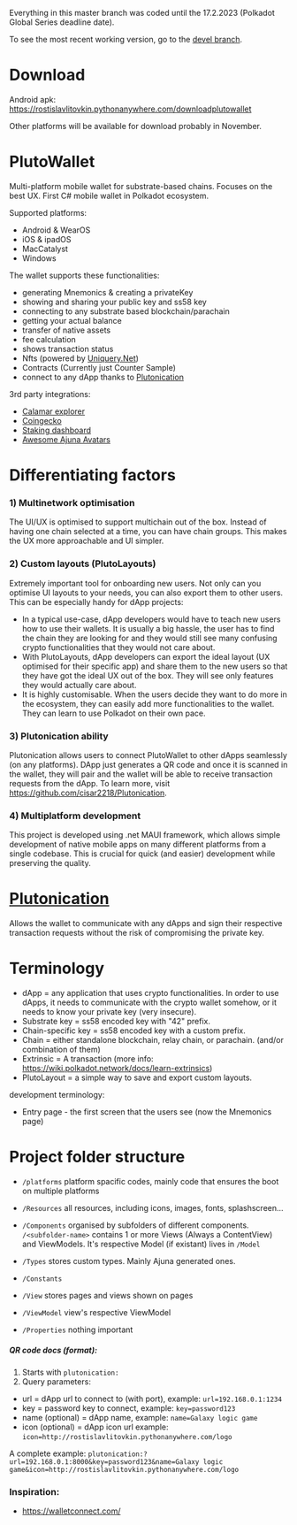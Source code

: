 Everything in this master branch was coded until the 17.2.2023 (Polkadot Global Series deadline date).

To see the most recent working version, go to the [devel branch](https://github.com/RostislavLitovkin/PlutoWallet/tree/devel).

# Download

Android apk: https://rostislavlitovkin.pythonanywhere.com/downloadplutowallet

Other platforms will be available for download probably in November.

# PlutoWallet
Multi-platform mobile wallet for substrate-based chains.
Focuses on the best UX.
First C# mobile wallet in Polkadot ecosystem.

Supported platforms:
- Android & WearOS
- iOS & ipadOS
- MacCatalyst
- Windows

The wallet supports these functionalities:
- generating Mnemonics & creating a privateKey
- showing and sharing your public key and ss58 key
- connecting to any substrate based blockchain/parachain
- getting your actual balance
- transfer of native assets
- fee calculation
- shows transaction status
- Nfts (powered by [Uniquery.Net](https://github.com/RostislavLitovkin/Uniquery.Net))
- Contracts (Currently just Counter Sample)
- connect to any dApp thanks to [Plutonication](https://github.com/cisar2218/Plutonication)

3rd party integrations:
- [Calamar explorer](https://github.com/topmonks/calamar)
- [Coingecko](https://www.coingecko.com/)
- [Staking dashboard](https://staking.polkadot.network/)
- [Awesome Ajuna Avatars](https://aaa.ajuna.io/)

# Differentiating factors

### 1) Multinetwork optimisation
The UI/UX is optimised to support multichain out of the box.
Instead of having one chain selected at a time, you can have chain groups.
This makes the UX more approachable and UI simpler.

### 2) Custom layouts (PlutoLayouts)
Extremely important tool for onboarding new users.
Not only can you optimise UI layouts to your needs, you can also export them to other users.
This can be especially handy for dApp projects:
- In a typical use-case, dApp developers would have to teach new users how to use their wallets. It is usually a big hassle, the user has to find the chain they are looking for and they would still see many confusing crypto functionalities that they would not care about.
- With PlutoLayouts, dApp developers can export the ideal layout (UX optimised for their specific app) and share them to the new users so that they have got the ideal UX out of the box. They will see only features they would actually care about.
- It is highly customisable. When the users decide they want to do more in the ecosystem, they can easily add more functionalities to the wallet. They can learn to use Polkadot on their own pace.

### 3) Plutonication ability
Plutonication allows users to connect PlutoWallet to other dApps seamlessly (on any platforms).
DApp just generates a QR code and once it is scanned in the wallet, they will pair and the wallet will be able to receive transaction requests from the dApp. To learn more, visit https://github.com/cisar2218/Plutonication.

### 4) Multiplatform development
This project is developed using .net MAUI framework, which allows simple development of native mobile apps on many different platforms from a single codebase.
This is crucial for quick (and easier) development while preserving the quality.

# [Plutonication](https://github.com/cisar2218/Plutonication)
Allows the wallet to communicate with any dApps and sign their respective transaction requests without the risk of compromising the private key.


# Terminology
- dApp = any application that uses crypto functionalities. In order to use dApps, it needs to communicate with the crypto wallet somehow, or it needs to know your private key (very insecure).
- Substrate key = ss58 encoded key with "42" prefix.
- Chain-specific key = ss58 encoded key with a custom prefix.
- Chain = either standalone blockchain, relay chain, or parachain. (and/or combination of them)
- Extrinsic = A transaction (more info: https://wiki.polkadot.network/docs/learn-extrinsics)
- PlutoLayout = a simple way to save and export custom layouts.

development terminology:
- Entry page - the first screen that the users see (now the Mnemonics page)

# Project folder structure

- `/platforms` platform spacific codes, mainly code that ensures the boot on multiple platforms


- `/Resources` all resources, including icons, images, fonts, splashscreen...


- `/Components` organised by subfolders of different components. `/<subfolder-name>` contains 1 or more Views (Always a ContentView) and ViewModels. It's respective Model (if existant) lives in `/Model`


- `/Types` stores custom types. Mainly Ajuna generated ones.


- `/Constants`


- `/View` stores pages and views shown on pages


- `/ViewModel` view's respective ViewModel


- `/Properties` nothing important

##### QR code docs (format):
1) Starts with ``` plutonication: ```
2) Query parameters:
  - url = dApp url to connect to (with port),
    example: ``` url=192.168.0.1:1234 ```
   - key  = password key to connect,
    example: ``` key=password123 ```
  - name (optional) = dApp name,
    example: ``` name=Galaxy logic game ```
  - icon (optional) = dApp icon url
    example: ``` icon=http://rostislavlitovkin.pythonanywhere.com/logo ```

A complete example: ``` plutonication:?url=192.168.0.1:8000&key=password123&name=Galaxy logic game&icon=http://rostislavlitovkin.pythonanywhere.com/logo ```

### Inspiration:
- https://walletconnect.com/
